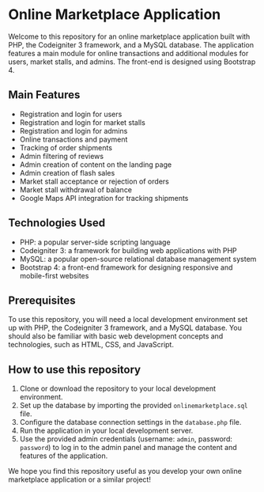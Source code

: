 # Online Marketplace Application

Welcome to this repository for an online marketplace application built with PHP, the Codeigniter 3 framework, and a MySQL database. The application features a main module for online transactions and additional modules for users, market stalls, and admins. The front-end is designed using Bootstrap 4.

## Main Features

- Registration and login for users
- Registration and login for market stalls
- Registration and login for admins
- Online transactions and payment
- Tracking of order shipments
- Admin filtering of reviews
- Admin creation of content on the landing page
- Admin creation of flash sales
- Market stall acceptance or rejection of orders
- Market stall withdrawal of balance
- Google Maps API integration for tracking shipments

## Technologies Used

- PHP: a popular server-side scripting language
- Codeigniter 3: a framework for building web applications with PHP
- MySQL: a popular open-source relational database management system
- Bootstrap 4: a front-end framework for designing responsive and mobile-first websites

## Prerequisites

To use this repository, you will need a local development environment set up with PHP, the Codeigniter 3 framework, and a MySQL database. You should also be familiar with basic web development concepts and technologies, such as HTML, CSS, and JavaScript.

## How to use this repository

1. Clone or download the repository to your local development environment.
2. Set up the database by importing the provided `onlinemarketplace.sql` file.
3. Configure the database connection settings in the `database.php` file.
4. Run the application in your local development server.
5. Use the provided admin credentials (username: `admin`, password: `password`) to log in to the admin panel and manage the content and features of the application.

We hope you find this repository useful as you develop your own online marketplace application or a similar project!
